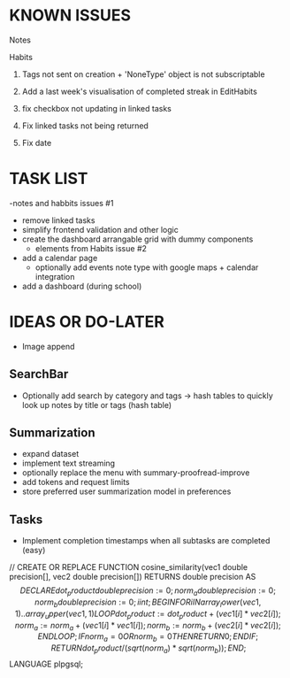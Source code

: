 # KNOWN ISSUES

Notes

Habits
1. Tags not sent on creation + 'NoneType' object is not subscriptable

2. Add a last week's visualisation of completed streak in EditHabits
3.  fix checkbox not updating in linked tasks
4.  Fix linked tasks not being returned
17. Fix date


# TASK LIST

-notes and habbits issues #1
- remove linked tasks
- simplify frontend validation and other logic
- create the dashboard arrangable grid with dummy components
    - elements from Habits issue #2
- add a calendar page
    - optionally add events note type with google maps + calendar integration
- add a dashboard (during school)

# IDEAS OR DO-LATER

- Image append

## SearchBar
- Optionally add search by category and tags -> hash tables to quickly look up notes by title or tags (hash table)

## Summarization
- expand dataset
- implement text streaming
- optionally replace the menu with summary-proofread-improve
- add tokens and request limits
- store preferred user summarization model in preferences

## Tasks
- Implement completion timestamps when all subtasks are completed (easy)

































//
CREATE OR REPLACE FUNCTION cosine_similarity(vec1 double precision[], vec2 double precision[])
RETURNS double precision AS $$
DECLARE
    dot_product double precision := 0;
    norm_a double precision := 0;
    norm_b double precision := 0;
    i int;
BEGIN
    FOR i IN array_lower(vec1, 1)..array_upper(vec1, 1) LOOP
        dot_product := dot_product + (vec1[i] * vec2[i]);
        norm_a := norm_a + (vec1[i] * vec1[i]);
        norm_b := norm_b + (vec2[i] * vec2[i]);
    END LOOP;
    IF norm_a = 0 OR norm_b = 0 THEN
        RETURN 0;
    END IF;
    RETURN dot_product / (sqrt(norm_a) * sqrt(norm_b));
END;
$$ LANGUAGE plpgsql;